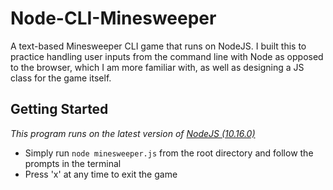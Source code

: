 # Node-CLI-Minesweeper

A text-based Minesweeper CLI game that runs on NodeJS. I built this to practice handling user inputs from the command line with Node as opposed to the browser, which I am more familiar with, as well as designing a JS class for the game itself.

## Getting Started

*This program runs on the latest version of [NodeJS (10.16.0)](https://nodejs.org/en/)*

- Simply run `node minesweeper.js` from the root directory and follow the prompts in the terminal
- Press 'x' at any time to exit the game